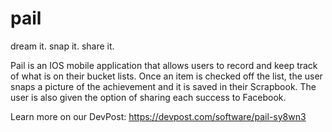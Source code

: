 # pail
dream it. snap it. share it.

Pail is an IOS mobile application that allows users to record and keep track of what is on their bucket lists. Once an item is checked off the list, the user snaps a picture of the achievement and it is saved in their Scrapbook. The user is also given the option of sharing each success to Facebook.

Learn more on our DevPost:
https://devpost.com/software/pail-sy8wn3
